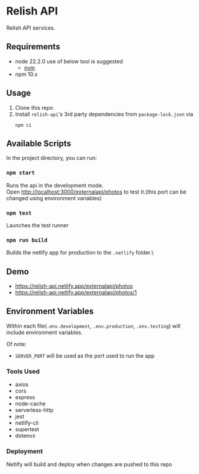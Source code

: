 # Relish API

Relish API services.

## Requirements

-   node 22.2.0 use of below tool is suggested
    -   [nvm](https://github.com/creationix/nvm)
-   npm 10.x


## Usage

1. Clone this repo
2. Install `relish-api`'s 3rd party dependencies from `package-lock.json` via
    ```
    npm ci
    ```

## Available Scripts

In the project directory, you can run:

### `npm start`

Runs the api in the development mode.\
Open [http://localhost:3000/externalapi/photos](http://localhost:3000/externalapi/photos) to test it.(this port can be changed using environment variables)


### `npm test`

Launches the test runner

### `npm run build`

Builds the netlify app for production to the `.netlify` folder.\

## Demo
- https://relish-api.netlify.app/externalapi/photos
- https://relish-api.netlify.app/externalapi/photos/1

## Environment Variables

Within each file(`.env.development`, `.env.production`, `.env.testing`) will include environment variables.

Of note:

-   `SERVER_PORT` will be used as the port used to run the app

### Tools Used

- axios
- cors
- express
- node-cache
- serverless-http
- jest
- netlify-cli
- supertest
- dotenvx

### Deployment

Netlify will build and deploy when changes are pushed to this repo
